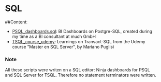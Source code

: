 # SQL
##Content:


- [PSQL_dashboards.sql](https://github.com/luiscuervo/SQL/blob/main/PSQL_dashboards.sql): BI Dashboards on Postgre-SQL, created during my time as a BI consultant at much GmbH
- [TSQL_course_udemy](https://github.com/luiscuervo/SQL/tree/main/TSQL_course_udemy): Learnings on Transact-SQL from the Udemy course "Master en SQL Server", by Mariano Puglisi

### Note
All these scripts were writen on a SQL editor: Ninja dashboards for PSQL and SQL Server for TSQL. Therefore no statement terminators were written. 
